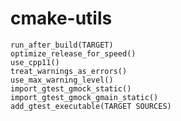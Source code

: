 # cmake-utils

    run_after_build(TARGET)
    optimize_release_for_speed() 
    use_cpp11()
    treat_warnings_as_errors()
    use_max_warning_level()
    import_gtest_gmock_static()
    import_gtest_gmock_gmain_static()
    add_gtest_executable(TARGET SOURCES)
    

